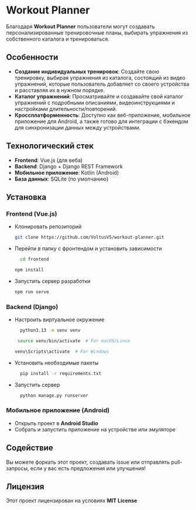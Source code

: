 # Workout Planner

Благодаря **Workout Planner** пользователи могут создавать персонализированные тренировочные планы, выбирать упражнения из собственного каталога и тренироваться.

## Особенности

- **Создание индивидуальных тренировок**: Создайте свою тренировку, выбирая упражнения из каталога, состоящий из видео упражнений, которые пользователь добавляет со своего устройства и расставляя их в нужном порядке.
- **Каталог упражнений**: Просматривайте и создавайте свой каталог упражнений с подробными описаниями, видеоинструкциями и настройками длительности/повторений.
- **Кроссплатформенность**: Доступно как веб-приложение, мобильное приложение для Android, а также готово для интеграции с бэкендом для синхронизации данных между устройствами.

## Технологический стек

- **Frontend**: Vue.js (для веба)
- **Backend**: Django + Django REST Framework
- **Мобильное приложение**: Kotlin (Android)
- **База данных**: SQLite (по умолчанию)

## Установка

### Frontend (Vue.js)

- Клонировать репозиторий
  ```bash
  git clone https://github.com/VoltusV5/workout-planner.git
  ```
- Перейти в папку с фронтендом и установить зависимости
  ```bash
    cd frontend
  ```
  ```bash
  npm install
  ```
- Запустить сервер разработки
    ```bash
    npm run serve
    ```

### Backend (Django)

- Настроить виртуальное окружение
  ```bash
    python3.13 -m venv venv
   ```
   ```bash
    source venv/bin/activate  # For macOS/Linux
     ```
    ```bash
    venv\Scripts\activate  # For Windows
  ```
- Установить необходимые пакеты
  ```bash
    pip install -r requirements.txt
  ```
- Запустить сервер
  ```bash
    python manage.py runserver
  ```

### Мобильное приложение (Android)

- Открыть проект в **Android Studio**
- Собрать и запустить приложение на устройстве или эмуляторе

## Содействие

Вы можете форкать этот проект, создавать issue или отправлять pull-запросы, если у вас есть предложения или улучшения!

## Лицензия

Этот проект лицензирован на условиях **MIT License**
